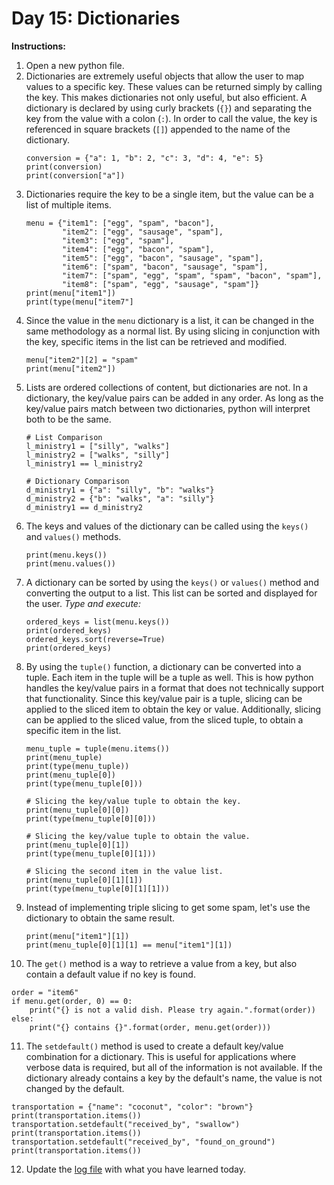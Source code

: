 # Day 15: Dictionaries 
**Instructions:** 
1. Open a new python file.
2. Dictionaries are extremely useful objects that allow the user to map values to a specific key. These values can be returned simply by calling the key. This makes dictionaries not only useful, but also efficient. A dictionary is declared by using curly brackets (`{}`) and separating the key from the value with a colon (`:`). In order to call the value, the key is referenced in square brackets (`[]`) appended to the name of the dictionary.
   ```
   conversion = {"a": 1, "b": 2, "c": 3, "d": 4, "e": 5}
   print(conversion)
   print(conversion["a"])
   ```
3. Dictionaries require the key to be a single item, but the value can be a list of multiple items.
   ```
   menu = {"item1": ["egg", "spam", "bacon"],
           "item2": ["egg", "sausage", "spam"],
           "item3": ["egg", "spam"],
           "item4": ["egg", "bacon", "spam"],
           "item5": ["egg", "bacon", "sausage", "spam"],
           "item6": ["spam", "bacon", "sausage", "spam"],
           "item7": ["spam", "egg", "spam", "spam", "bacon", "spam"],
           "item8": ["spam", "egg", "sausage", "spam"]}
   print(menu["item1"])
   print(type(menu["item7"]
   ```
4. Since the value in the `menu` dictionary is a list, it can be changed in the same methodology as a normal list. By using slicing in conjunction with the key, specific items in the list can be retrieved and modified.
   ```
   menu["item2"][2] = "spam"
   print(menu["item2"])
   ```
5. Lists are ordered collections of content, but dictionaries are not. In a dictionary, the key/value pairs can be added in any order. As long as the key/value pairs match between two dictionaries, python will interpret both to be the same.
   ```
   # List Comparison
   l_ministry1 = ["silly", "walks"]
   l_ministry2 = ["walks", "silly"]
   l_ministry1 == l_ministry2

   # Dictionary Comparison
   d_ministry1 = {"a": "silly", "b": "walks"}
   d_ministry2 = {"b": "walks", "a": "silly"}
   d_ministry1 == d_ministry2
   ```
6. The keys and values of the dictionary can be called using the `keys()` and `values()` methods.
   ```
   print(menu.keys())
   print(menu.values())
   ```
7. A dictionary can be sorted by using the `keys()` or `values()` method and converting the output to a list. This list can be sorted and displayed for the user. _Type and execute:_  
   ```
   ordered_keys = list(menu.keys())
   print(ordered_keys)
   ordered_keys.sort(reverse=True)
   print(ordered_keys)
   ```
8. By using the `tuple()` function, a dictionary can be converted into a tuple. Each item in the tuple will be a tuple as well. This is how python handles the key/value pairs in a format that does not technically support that functionality. Since this key/value pair is a tuple, slicing can be applied to the sliced item to obtain the key or value. Additionally, slicing can be applied to the sliced value, from the sliced tuple, to obtain a specific item in the list.
   ```
   menu_tuple = tuple(menu.items())
   print(menu_tuple)
   print(type(menu_tuple))
   print(menu_tuple[0])
   print(type(menu_tuple[0]))

   # Slicing the key/value tuple to obtain the key.
   print(menu_tuple[0][0])
   print(type(menu_tuple[0][0]))

   # Slicing the key/value tuple to obtain the value.
   print(menu_tuple[0][1])
   print(type(menu_tuple[0][1]))

   # Slicing the second item in the value list.
   print(menu_tuple[0][1][1])
   print(type(menu_tuple[0][1][1]))
   ```
9. Instead of implementing triple slicing to get some spam, let's use the dictionary to obtain the same result.
   ```
   print(menu["item1"][1])
   print(menu_tuple[0][1][1] == menu["item1"][1])
   ```
10. The `get()` method is a way to retrieve a value from a key, but also contain a default value if no key is found.
   ```
   order = "item6"
   if menu.get(order, 0) == 0:
       print("{} is not a valid dish. Please try again.".format(order))
   else:
       print("{} contains {}".format(order, menu.get(order)))
   ```
11. The `setdefault()` method is used to create a default key/value combination for a dictionary. This is useful for applications where verbose data is required, but all of the information is not available. If the dictionary already contains a key by the default's name, the value is not changed by the default.
   ```
   transportation = {"name": "coconut", "color": "brown"}
   print(transportation.items())
   transportation.setdefault("received_by", "swallow")
   print(transportation.items())
   transportation.setdefault("received_by", "found_on_ground")
   print(transportation.items())
   ```
12. Update the [log file](../../log.md) with what you have learned today.
